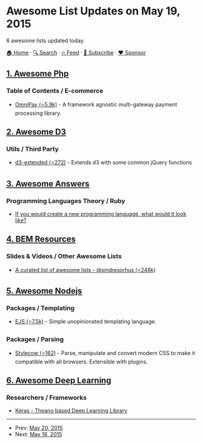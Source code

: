 # Awesome List Updates on May 19, 2015

6 awesome lists updated today.

[🏠 Home](/README.md) · [🔍 Search](https://www.trackawesomelist.com/search/) · [🔥 Feed](https://www.trackawesomelist.com/rss.xml) · [📮 Subscribe](https://trackawesomelist.us17.list-manage.com/subscribe?u=d2f0117aa829c83a63ec63c2f&id=36a103854c) · [❤️  Sponsor](https://github.com/sponsors/theowenyoung)



## [1. Awesome Php](/content/ziadoz/awesome-php/README.md)

### Table of Contents / E-commerce

*   [OmniPay (⭐5.9k)](https://github.com/thephpleague/omnipay) - A framework agnostic multi-gateway payment processing library.

## [2. Awesome D3](/content/wbkd/awesome-d3/README.md)

### Utils / Third Party

*   [d3-extended (⭐272)](https://github.com/wbkd/d3-extended) - Extends d3 with some common jQuery functions

## [3. Awesome Answers](/content/cyberglot/awesome-answers/README.md)

### Programming Languages Theory / Ruby

*   [If you would create a new programming language, what would it look like?](http://qr.ae/fgPsq)

## [4. BEM Resources](/content/sturobson/BEM-resources/README.md)

### Slides & Videos / Other Awesome Lists

*   [A curated list of awesome lists - @sindresorhus (⭐246k)](https://github.com/sindresorhus/awesome)

## [5. Awesome Nodejs](/content/sindresorhus/awesome-nodejs/README.md)

### Packages / Templating

*   [EJS (⭐7.5k)](https://github.com/mde/ejs) - Simple unopinionated templating language.

### Packages / Parsing

*   [Stylecow (⭐162)](https://github.com/stylecow/stylecow) - Parse, manipulate and convert modern CSS to make it compatible with all browsers. Extensible with plugins.

## [6. Awesome Deep Learning](/content/ChristosChristofidis/awesome-deep-learning/README.md)

### Researchers / Frameworks

*   [Keras - Theano based Deep Learning Library](http://keras.io)

---

- Prev: [May 20, 2015](/content/2015/05/20/README.md)
- Next: [May 18, 2015](/content/2015/05/18/README.md)